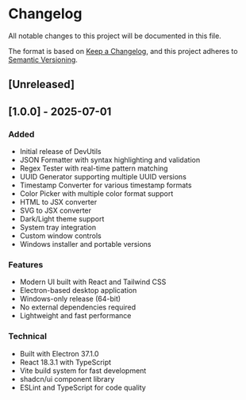 # Changelog

All notable changes to this project will be documented in this file.

The format is based on [Keep a Changelog](https://keepachangelog.com/en/1.0.0/),
and this project adheres to [Semantic Versioning](https://semver.org/spec/v2.0.0.html).

## [Unreleased]

<!-- Add new changes here before the next release -->

## [1.0.0] - 2025-07-01

### Added

- Initial release of DevUtils
- JSON Formatter with syntax highlighting and validation
- Regex Tester with real-time pattern matching
- UUID Generator supporting multiple UUID versions
- Timestamp Converter for various timestamp formats
- Color Picker with multiple color format support
- HTML to JSX converter
- SVG to JSX converter
- Dark/Light theme support
- System tray integration
- Custom window controls
- Windows installer and portable versions

### Features

- Modern UI built with React and Tailwind CSS
- Electron-based desktop application
- Windows-only release (64-bit)
- No external dependencies required
- Lightweight and fast performance

### Technical

- Built with Electron 37.1.0
- React 18.3.1 with TypeScript
- Vite build system for fast development
- shadcn/ui component library
- ESLint and TypeScript for code quality
